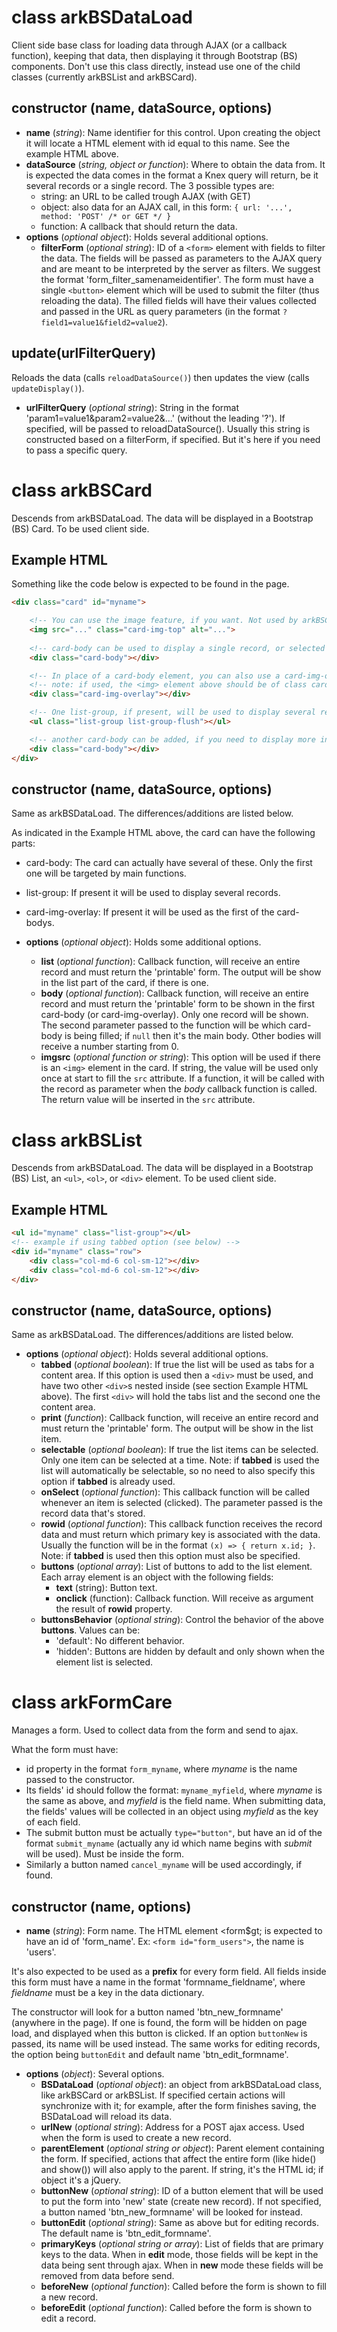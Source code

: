 # class arkBSDataLoad

Client side base class for loading data through AJAX (or a callback function), keeping that data, then displaying it through Bootstrap (BS) components.
Don't use this class directly, instead use one of the child classes (currently arkBSList and arkBSCard).

## constructor (name, dataSource, options)
* **name** (_string_): Name identifier for this control. 
Upon creating the object it will locate a HTML element with id equal to this name. See the example HTML above.
* **dataSource** (_string, object or function_): Where to obtain the data from. It is expected the data comes in the format a Knex query will return, be it several records or a single record. The 3 possible types are:
	* string: an URL to be called trough AJAX (with GET)
	* object: also data for an AJAX call, in this form: `{ url: '...', method: 'POST' /* or GET */ }`
	* function: A callback that should return the data.
* **options** (_optional object_): Holds several additional options.
	* **filterForm** (_optional string_): ID of a `<form>` element with fields to filter the data. The fields will be passed as parameters to the AJAX query and are meant to be interpreted by the server as filters. We suggest the format 'form_filter_samenameidentifier'.
	The form must have a single `<button>` element which will be used to submit the filter (thus reloading the data). The filled fields will have their values collected and passed in the URL as query parameters (in the format `?field1=value1&field2=value2`).

## update(urlFilterQuery)
Reloads the data (calls `reloadDataSource()`) then updates the view (calls `updateDisplay()`).

* **urlFilterQuery** (_optional string_): String in the format 'param1=value1&param2=value2&...' (without the leading '?'). If specified, will be passed to reloadDataSource(). Usually this string is constructed based on a filterForm, if specified. But it's here if you need to pass a specific query.


# class arkBSCard

Descends from arkBSDataLoad. The data will be displayed in a Bootstrap (BS) Card.
To be used client side.


## Example HTML

Something like the code below is expected to be found in the page.
```HTML
<div class="card" id="myname">

	<!-- You can use the image feature, if you want. Not used by arkBSCard -->
	<img src="..." class="card-img-top" alt="...">
	
	<!-- card-body can be used to display a single record, or selected info. Or for a search form. -->
	<div class="card-body"></div>

	<!-- In place of a card-body element, you can also use a card-img-overlay. (this does *not* prevent you from adding more card-body elements, as below) -->
	<!-- note: if used, the <img> element above should be of class card-img instead of card-img-top -->
	<div class="card-img-overlay"></div>

	<!-- One list-group, if present, will be used to display several records. -->
	<ul class="list-group list-group-flush"></ul>

	<!-- another card-body can be added, if you need to display more info on the same card. -->
	<div class="card-body"></div>
</div>
```

## constructor (name, dataSource, options)
Same as arkBSDataLoad. The differences/additions are listed below.

As indicated in the Example HTML above, the card can have the following parts:
* card-body: The card can actually have several of these. Only the first one will be targeted by main functions.
* list-group: If present it will be used to display several records.
* card-img-overlay: If present it will be used as the first of the card-bodys.

* **options** (_optional object_): Holds some additional options.
	* **list** (_optional function_): Callback function, will receive an entire record and must return the 'printable' form. The output will be show in the list part of the card, if there is one.
	* **body** (_optional function_): Callback function, will receive an entire record and must return the 'printable' form to be shown in the first card-body (or card-img-overlay). Only one record will be shown. The second parameter passed to the function will be which card-body is being filled; if `null` then it's the main body. Other bodies will receive a number starting from 0.
	* **imgsrc** (_optional function or string_): This option will be used if there is an `<img>` element in the card. If string, the value will be used only once at start to fill the `src` attribute. If a function, it will be called with the record as parameter when the *body* callback function is called. The return value will be inserted in the `src` attribute.



# class arkBSList

Descends from arkBSDataLoad. The data will be displayed in a Bootstrap (BS) List, an `<ul>`, `<ol>`, or `<div>` element.
To be used client side.

## Example HTML
```HTML
<ul id="myname" class="list-group"></ul>
<!-- example if using tabbed option (see below) -->
<div id="myname" class="row">
	<div class="col-md-6 col-sm-12"></div>
	<div class="col-md-6 col-sm-12"></div>
</div>
```

## constructor (name, dataSource, options)
Same as arkBSDataLoad. The differences/additions are listed below.

* **options** (_optional object_): Holds several additional options.
	* **tabbed** (_optional boolean_): If true the list will be used as tabs for a content area. If this option is used then a `<div>` must be used, and have two other `<div>`s nested inside (see section Example HTML above). The first `<div>` will hold the tabs list and the second one the content area.
	* **print** (_function_): Callback function, will receive an entire record and must return the 'printable' form. The output will be show in the list item.
	* **selectable** (_optional boolean_): If true the list items can be selected. Only one item can be selected at a time. Note: if **tabbed** is used the list will automatically be selectable, so no need to also specify this option if **tabbed** is already used.
	* **onSelect** (_optional function_): This callback function will be called whenever an item is selected (clicked). The parameter passed is the record data that's stored.
	* **rowid** (_optional function_): This callback function receives the record data and must return which primary key is associated with the data. Usually the function will be in the format `(x) => { return x.id; }`. Note: if **tabbed** is used then this option must also be specified.
	* **buttons** (_optional array_): List of buttons to add to the list element. Each array element is an object with the following fields:
		* **text** (string): Button text.
		* **onclick** (function): Callback function. Will receive as argument the result of **rowid** property.
	* **buttonsBehavior** (_optional string_): Control the behavior of the above **buttons**. Values can be:
		* 'default': No different behavior.
		* 'hidden': Buttons are hidden by default and only shown when the element list is selected.


# class arkFormCare

Manages a form. Used to collect data from the form and send to ajax.

What the form must have:
* id property in the format `form_myname`, where _myname_ is the name passed to the constructor.
* Its fields' id should follow the format: `myname_myfield`, where _myname_ is the same as above, and _myfield_ is the field name. When submitting data, the fields' values will be collected in an object using _myfield_ as the key of each field.
* The submit button must be actually `type="button"`, but have an id of the format `submit_myname` (actually any id which name begins with _submit_ will be used). Must be inside the form.
* Similarly a button named `cancel_myname` will be used accordingly, if found.

## constructor (name, options)

* **name** (_string_): Form name. The HTML element &lt;form$gt; is expected to have an id of 'form_name'. Ex: `<form id="form_users">`, the name is 'users'.

It's also expected to be used as a **prefix** for every form field. All fields inside this form must have a name in the format 'formname_fieldname', where _fieldname_ must be a key in the data dictionary.

The constructor will look for a button named 'btn_new_formname' (anywhere in the page). If one is found, the form will be hidden on page load, and displayed when this button is clicked. If an option `buttonNew` is passed, its name will be used instead. The same works for editing records, the option being `buttonEdit` and default name 'btn_edit_formname'.

* **options** (_object_): Several options.
	* **BSDataLoad** (_optional object_): an object from arkBSDataLoad class, like arkBSCard or arkBSList. If specified certain actions will synchronize with it; for example, after the form finishes saving, the BSDataLoad will reload its data.
	* **urlNew** (_optional string_): Address for a POST ajax access. Used when the form is used to create a new record.
	* **parentElement** (_optional string or object_): Parent element containing the form. If specified, actions that affect the entire form (like hide() and show()) will also apply to the parent. If string, it's the HTML id; if object it's a jQuery.
	* **buttonNew** (_optional string_): ID of a button element that will be used to put the form into 'new' state (create new record). If not specified, a button named 'btn_new_formname' will be looked for instead.
	* **buttonEdit** (_optional string_): Same as above but for editing records. The default name is 'btn_edit_formname'.
	* **primaryKeys** (_optional string or array_): List of fields that are primary keys to the data. When in **edit** mode, those fields will be kept in the data being sent through ajax. When in **new** mode these fields will be removed from data before send.
	* **beforeNew** (_optional function_): Called before the form is shown to fill a new record.
	* **beforeEdit** (_optional function_): Called before the form is shown to edit a record.
